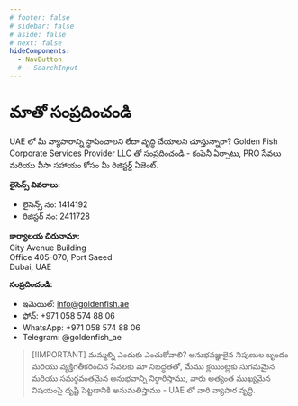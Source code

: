 ```yaml
---
# footer: false
# sidebar: false
# aside: false
# next: false
hideComponents:
  - NavButton
  # - SearchInput
---
```


<!-- <p>
  <img src="/img/Logo.avif" alt="లోగో" width="100" height="100" style="margin-left: 50%;">
</p> -->

# మాతో సంప్రదించండి

UAE లో మీ వ్యాపారాన్ని స్థాపించాలని లేదా వృద్ధి చేయాలని చూస్తున్నారా? Golden Fish Corporate Services Provider LLC తో సంప్రదించండి - కంపెనీ ఏర్పాటు, PRO సేవలు మరియు వీసా సహాయం కోసం మీ రిజిస్టర్డ్ ఏజెంట్.

**లైసెన్స్ వివరాలు:**

- లైసెన్స్ నం: 1414192
- రిజిస్టర్ నం: 2411728

**కార్యాలయ చిరునామా:**  
City Avenue Building  
Office 405-070, Port Saeed  
Dubai, UAE

**సంప్రదించండి:**

- ఇమెయిల్: info@goldenfish.ae
- ఫోన్: +971 058 574 88 06
- WhatsApp: +971 058 574 88 06
- Telegram: @goldenfish_ae

<!-- WhatsApp us at [+971 058 574 88 06](https://wa.me/message/KDLD4FZVW7EUC1)
Telegram us at [@goldenfish_ae](https://t.me/goldenfish_ae) -->

> [!IMPORTANT] మమ్మల్ని ఎందుకు ఎంచుకోవాలి?
> అనుభవజ్ఞులైన నిపుణుల బృందం మరియు వ్యక్తిగతీకరించిన సేవలకు మా నిబద్ధతతో, మేము క్లయింట్లకు సుగమమైన మరియు సమర్థవంతమైన అనుభవాన్ని నిర్ధారిస్తాము, వారు అత్యంత ముఖ్యమైన విషయంపై దృష్టి పెట్టడానికి అనుమతిస్తాము - UAE లో వారి వ్యాపార వృద్ధి.

<ContactForm buttonText="నిపుణుడితో మాట్లాడండి" />
